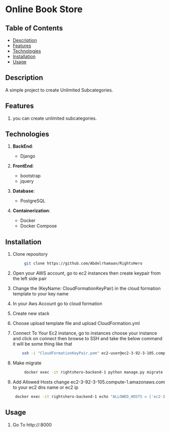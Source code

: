 # Online Book Store

## Table of Contents

- [Description](#description)
- [Features](#features)
- [Technologies](#technologies)
- [Installation](#installation)
- [Usage](#usage)

## Description

A simple project to create Unlimited Subcategories.

## Features

1. you can create unlimited subcategories.

## Technologies

1. **BackEnd**:

   - Django

2. **FrontEnd**:

   - bootstrap
   - jquery

3. **Database**:

   - PostgreSQL

4. **Containerization**:
   - Docker
   - Docker Compose

## Installation

1. Clone repository

   ```bash
        git clone https://github.com/Abdelrhamaan/RightsHero
   ```

2. Open your AWS account, go to ec2 instances then create keypair from the left side pair

3. Change the (KeyName: CloudFormationKeyPair) in the cloud formation template to your key name

4. In your Aws Account go to cloud formation

5. Create new stack

6. Choose upload template file and upload CloudFormation.yml

7. Connect To Your Ec2 instance, go to instances choose your instance and click on connect then browse to SSH and take the below command
   it will be some thing like that

   ```bash
       ssh -i "CloudFormationKeyPair.pem" ec2-user@ec2-3-92-3-105.compute-1.amazonaws.com
   ```

8. Make migrate
   ```bash
        docker exec -it rightshero-backend-1 python manage.py migrate
   ```
9. Add Allowed Hosts change ec2-3-92-3-105.compute-1.amazonaws.com to your ec2 dns name or ec2 ip

   ```bash
    docker exec -it rightshero-backend-1 echo "ALLOWED_HOSTS = ['ec2-3-92-3-105.compute-1.amazonaws.com', 'localhost', '127.0.0.1']">> settings.py
   ```

## Usage

1. Go To http://<your ec2 dns or ip>:8000
